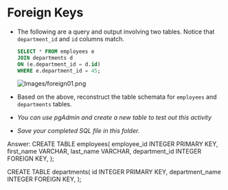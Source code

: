 # Foreign Keys


* The following are a query and output involving two tables. Notice that `department_id` and `id` columns match.

  ```sql
  SELECT * FROM employees e
  JOIN departments d
  ON (e.department_id = d.id)
  WHERE e.department_id = 45;
  ```

  ![Images/foreign01.png](Images/foreign01.png)

* Based on the above, reconstruct the table schemata for `employees` and `departments` tables.

* _You can use pgAdmin and create a new table to test out this activity_
* _Save your completed SQL file in this folder._


Answer:
CREATE TABLE employees(
  employee_id INTEGER PRIMARY KEY,
  first_name VARCHAR,
  last_name VARCHAR,
  department_id INTEGER FOREIGN KEY,
);

CREATE TABLE departments(
  id INTEGER PRIMARY KEY,
  department_name INTEGER FOREIGN KEY,
);